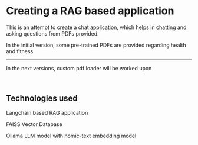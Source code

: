 <h1>Creating a RAG based application</h1>
This is an attempt to create a chat application, which helps in chatting and asking questions from PDFs provided. 
<p>In the initial version, some pre-trained PDFs are provided regarding health and fitness</p>
<hr>
<p>In the next versions, custom pdf loader will be worked upon</p>
<br>
<h2>Technologies used</h2>
<p> Langchain based RAG application</p>
<p> FAISS Vector Database</p>
<p> Ollama LLM model with nomic-text embedding model</p>

